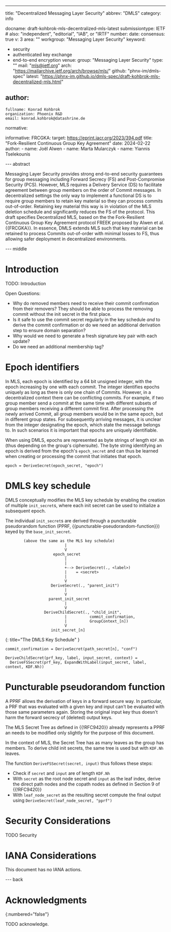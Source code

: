 ---
title: "Decentralized Messaging Layer Security"
abbrev: "DMLS"
category: info

docname: draft-kohbrok-mls-decentralized-mls-latest
submissiontype: IETF  # also: "independent", "editorial", "IAB", or "IRTF"
number:
date:
consensus: true
v: 3
area: ""
workgroup: "Messaging Layer Security"
keyword:
 - security
 - authenticated key exchange
 - end-to-end encryption
venue:
  group: "Messaging Layer Security"
  type: ""
  mail: "mls@ietf.org"
  arch: "https://mailarchive.ietf.org/arch/browse/mls/"
  github: "phnx-im/dmls-spec"
  latest: "https://phnx-im.github.io/dmls-spec/draft-kohbrok-mls-decentralized-mls.html"

author:
 -
    fullname: Konrad Kohbrok
    organization: Phoenix R&D
    email: konrad.kohbrok@datashrine.de

normative:

informative:
  FRCGKA:
    target: https://eprint.iacr.org/2023/394.pdf
    title: "Fork-Resilient Continuous Group Key Agreement"
    date: 2024-02-22
    author:
      - name: Joël Alwen
      - name: Marta Mularczyk
      - name: Yiannis Tselekounis


--- abstract

Messaging Layer Security provides strong end-to-end security guarantees for
group messaging including Forward Secrecy (FS) and Post-Compromise Security
(PCS). However, MLS requires a Delivery Service (DS) to facilitate agreement
between group members on the order of Commit messages. In decentralized settings
the only way to implement a functional DS is to require group members to retain
key material so they can process commits out-of-order. Retaining key material
this way is in violation of the MLS deletion schedule and significantly reduces
the FS of the protocol. This draft specifies Decentralized MLS, based on the the
Fork-Resilient Continuous Group Key Agreement protocol FREEK proposed by Alwen
et al. {{FRCGKA}}. In essence, DMLS extends MLS such that key material can be
retained to process Commits out-of-order with minimal losses to FS, thus
allowing safer deployment in decentralized environments.

--- middle

# Introduction

TODO: Introduction

Open Questions:
- Why do removed members need to receive their commit confirmation from their
  removers? They should be able to process the removing commit without the init
  secret in the first place.
- Is it safe to use the commit secret regularly in the key schedule _and_ to
  derive the commit confirmation or do we need an additional derivation step to
  ensure domain separation?
- Why would we need to generate a fresh signature key pair with each update?
- Do we need an additional membership tag?

# Epoch identifiers

In MLS, each epoch is identified by a 64 bit unsigned integer, with the epoch
increasing by one with each commit. The integer identifies epochs uniquely as
long as there is only one chain of Commits. However, in a decentralized context
there can be conflicting commits. For example, if two group member send a commit
at the same time with different subsets of group members receiving a different
commit first. After processing the newly arrived Commit, all group members would
be in the same epoch, but in different group states. For subsequently arriving
messages, it is unclear from the integer designating the epoch, which state the
message belongs to. In such scenarios it is important that epochs are uniquely
identifiable.

When using DMLS, epochs are represented as byte strings of length `KDF.Nh` (thus
depending on the group's ciphersuite). The byte string identifying an epoch is
derived from the epoch's `epoch_secret` and can thus be learned when creating or
processing the commit that initiates that epoch.

```pseudocode
epoch = DeriveSecret(epoch_secret, "epoch")
```

# DMLS key schedule

DMLS conceptually modifies the MLS key schedule by enabling the creation of
multiple `init_secret`s, where each init secret can be used to initialize a
subsequent epoch.

The individual `init_secret`s are derived through a puncturable pseudorandom
function (PPRF, {{puncturable-pseudorandom-function}}) keyed by the
`base_init_secret`.

~~~ aasvg
        (above the same as the MLS key schedule)
                          |
                          V
                     epoch_secret
                          |
                          |
                          +--> DeriveSecret(., <label>)
                          |    = <secret>
                          |
                          V
                    DeriveSecret(., "parent_init")
                          |
                          V
                   parent_init_secret
                          |
                          V
                 DeriveChildSecret(., "child_init", 
                          |          commit_confirmation, 
                          |          GroupContext_[n])
                          V
                    init_secret_[n]
~~~
{: title="The DMLS Key Schedule" }

~~~ pseudocode
commit_confirmation = DeriveSecret(path_secret[n], "conf")

DeriveChildSecret(prf_key, label, input_secret, context) = 
  DeriveFSSecret(prf_key, ExpandWithLabel(input_secret, label, context, KDF.Nh))
~~~

# Puncturable pseudorandom function

A PPRF allows the derivation of keys in a forward secure way. In particular, a
PRF that was evaluated with a given key and input can't be evaluated with those
same parameters again. Storing the original input key thus doesn't harm the
forward secrecy of (deleted) output keys.

The MLS Secret Tree as defined in {{!RFC9420}} already represents a PPRF an
needs to be modified only slightly for the purpose of this document.

In the context of MLS, the Secret Tree has as many leaves as the group has
members. To derive child init secrets, the same tree is used but with `KDF.Nh`
leaves.

The function `DeriveFSSecret(secret, input)` thus follows these steps:

- Check if `secret` and `input` are of length `KDF.Nh`
- With `secret` as the root node secret and `input` as the leaf index, derive
  the direct path nodes and the copath nodes as defined in Section 9 of
  {{!RFC9420}}
- With `leaf_node_secret` as the resulting secret compute the final output using
  `DeriveSecret(leaf_node_secret, "pprf")`

# Security Considerations

TODO Security


# IANA Considerations

This document has no IANA actions.


--- back

# Acknowledgments
{:numbered="false"}

TODO acknowledge.
